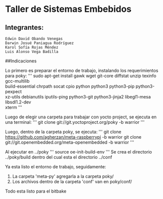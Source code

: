 # Taller de Sistemas Embebidos
## Integrantes:
    Edwin David Obando Venegas
    Darwin Josué Paniagua Rodríguez 
    Karol Sofía Rojas Méndez 
    Luis Alonso Vega Badilla 

##Indicaciones

Lo primero es preparar el entorno de trabajo, instalando los requerimientos para poky:
'''
sudo apt-get install gawk wget git-core diffstat unzip texinfo gcc-multilib \
     build-essential chrpath socat cpio python python3 python3-pip python3-pexpect \
     xz-utils debianutils iputils-ping python3-git python3-jinja2 libegl1-mesa libsdl1.2-dev \
     xterm
'''

Luego de elegir una carpeta para trabajar con yocto project, se ejecuta en una terminal:
'''
git clone git://git.yoctoproject.org/poky -b warrior
'''

Luego, dentro de la carpeta poky, se ejecuta:
'''
git clone https://github.com/agherzan/meta-raspberrypi -b warrior
git clone git://git.openembedded.org/meta-openembedded -b warrior
'''

Al ejecutar en ../poky
'''
source oe-init-build-env
'''
Se crea el directorio ../poky/build dentro del cual esta el directorio ../conf

Ya esta listo el entorno de trabajo, seguidamente:

1) La carpeta 'meta-py' agregarla a la carpeta poky/
2) Los archivos dentro de la carpeta 'conf' van en poky/conf/

Todo esta listo para el bitbake